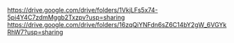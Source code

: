 https://drive.google.com/drive/folders/1VkjLFs5x74-5pi4Y4C7zdmMggb2Txzpv?usp=sharing
https://drive.google.com/drive/folders/16zqQiYNFdn6sZ6C14bY2gW_6VGYkRhW7?usp=sharing
